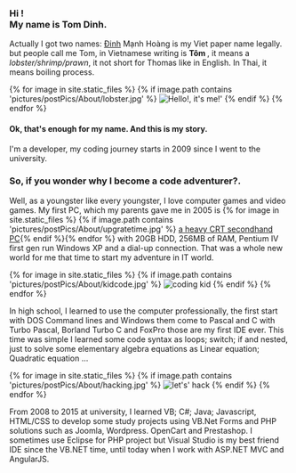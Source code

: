 <h3> Hi ! <br/> My name is Tom Dinh.</h3>
<p> Actually I got two names: <a class="hiddenlink" href="https://en.wikipedia.org/wiki/%C4%90inh_dynasty">Đinh</a> Mạnh Hoàng is my Viet paper
    name legally. but people call me Tom, in Vietnamese writing is <b> Tôm </b>, it means a <i>lobster/shrimp/prawn</i>,
    it not short for Thomas like in English. In Thai, it means boiling process.</p>
{% for image in site.static_files %} {% if image.path contains 'pictures/postPics/About/lobster.jpg' %}
<img src="{{ site.baseurl }}{{ image.path }}" alt="Hello!, it's me!'" /> {% endif %} {% endfor %}

<h4>Ok, that's enough for my name. And this is my story. </h4>

<p>I'm a developer, my coding journey starts in 2009 since I went to the university.</p>
<h3>So, if you wonder why I become a code adventurer?.</h3>
<p>Well, as a youngster like every youngster, I love computer games and video games. My first PC, which my parents gave me in
    2005 is {% for image in site.static_files %} {% if image.path contains 'pictures/postPics/About/upgratetime.jpg' %}
    <a href="{{ site.baseurl }}{{ image.path }}" download="Super Computer" alt="download PC">a heavy CRT secondhand PC</a>{% endif %}{% endfor %} with
    20GB HDD, 256MB of RAM, Pentium IV first gen run Windows XP and a dial-up connection. That was a whole new world for
    me that time to start my adventure in IT world.</p>
{% for image in site.static_files %} {% if image.path contains 'pictures/postPics/About/kidcode.jpg' %}
<img src="{{ site.baseurl }}{{ image.path }}" alt="coding kid" /> {% endif %} {% endfor %}


<p>In high school, I learned to use the computer professionally, the first start with DOS Command lines and Windows them come
    to Pascal and C with Turbo Pascal, Borland Turbo C and FoxPro those are my first IDE ever. This time was simple I learned
    some code syntax as loops; switch; if and nested, just to solve some elementary algebra equations as Linear equation;
    Quadratic equation ... </p>
{% for image in site.static_files %} {% if image.path contains 'pictures/postPics/About/hacking.jpg' %}
<img src="{{ site.baseurl }}{{ image.path }}" alt="let's' hack" /> {% endif %} {% endfor %}    

<p>From 2008 to 2015 at university, I learned VB; C#; Java; Javascript, HTML/CSS to develop some study projects using VB.Net
    Forms and PHP solutions such as Joomla, Wordpress. OpenCart and Prestashop. I sometimes use Eclipse for PHP project but
    Visual Studio is my best friend IDE since the VB.NET time, until today when I work with ASP.NET MVC and AngularJS.</p>   
  